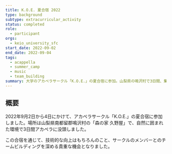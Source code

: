 ```yaml
---
title: K.O.E. 夏合宿 2022
type: background
subtype: extracurricular_activity
status: completed
role:
  - participant
orgs:
  - keio_university_sfc
start_date: 2022-09-02
end_date: 2022-09-04
tags:
  - acappella
  - summer_camp
  - music
  - team_building
summary: 大学のアカペラサークル「K.O.E.」の夏合宿に参加。山梨県の鳴沢村で3日間、集中的に練習し、メンバーとの親睦を深めた。
---
```

## 概要

2022年9月2日から4日にかけて、アカペラサークル「K.O.E.」の夏合宿に参加しました。場所は山梨県南都留郡鳴沢村の「森の家 久野屋」で、自然に囲まれた環境で3日間アカペラに没頭しました。

この合宿を通じて、技術的な向上はもちろんのこと、サークルのメンバーとのチームビルディングを深める貴重な機会となりました。
